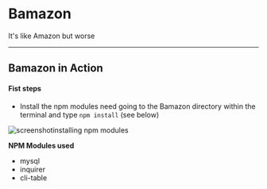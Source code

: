 # Bamazon

It's like Amazon but worse

---
## Bamazon in Action

#### Fist steps

* Install the npm modules need going to the Bamazon directory within the terminal and type `npm install` (see below)

![screenshotinstalling npm modules](https://aaronkwalker.github.io/Bamazon/images/screenshotNPMInstall.png)

**NPM Modules used**
* mysql
* inquirer
* cli-table
